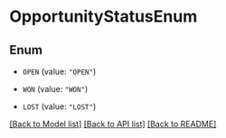# OpportunityStatusEnum

## Enum


* `OPEN` (value: `"OPEN"`)

* `WON` (value: `"WON"`)

* `LOST` (value: `"LOST"`)


[[Back to Model list]](../README.md#documentation-for-models) [[Back to API list]](../README.md#documentation-for-api-endpoints) [[Back to README]](../README.md)


